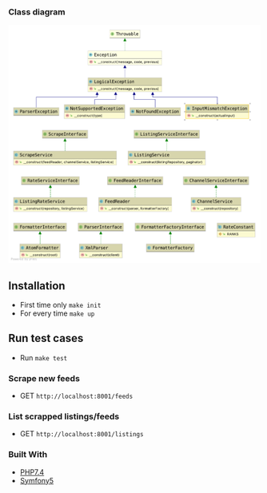 
### Class diagram

![Class Diagram](class-diagram.png)

## Installation
- First time only `make init`
- For every time `make up`

## Run test cases
- Run `make test`

### Scrape new feeds
- GET `http://localhost:8001/feeds`
### List scrapped listings/feeds
- GET `http://localhost:8001/listings`


### Built With
* [PHP7.4](http://php.net)
* [Symfony5](http://www.symfony.com) 
